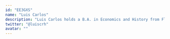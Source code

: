 ```yaml
---
id: "EE3GXS"
name: "Luis Carlos"
description: "Luis Carlos holds a B.A. in Economics and History from Florida International University (2005), with Magna Cum Laude distinction. Master in Economics and Ph.D in Economics from Michigan State University. Professor and researcher, co-founder and first director of the Fiscal Observatory of the Pontificia Universidad Javeriana.  He has also served as an economist for the FCC during the Obama administration. He was appointed as the director general of DIAN by President Gustavo Petro on July 11,2022"
twitter: "@luiscrh"
avatar: ""
---
```

